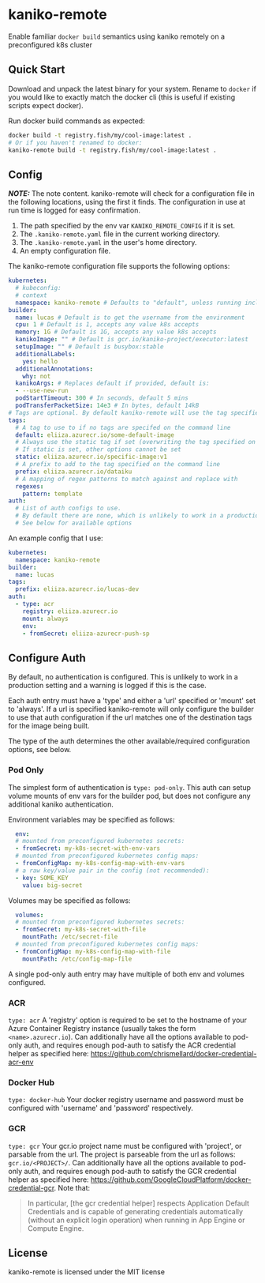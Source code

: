 # kaniko-remote
Enable familiar `docker build` semantics using kaniko remotely on a preconfigured k8s cluster

## Quick Start
Download and unpack the latest binary for your system. Rename to `docker` if you would like to exactly match the docker cli (this is useful if existing scripts expect docker).

Run docker build commands as expected:
```bash
docker build -t registry.fish/my/cool-image:latest .
# Or if you haven't renamed to docker:
kaniko-remote build -t registry.fish/my/cool-image:latest .
```

## Config
**_NOTE:_**  The note content.
kaniko-remote will check for a configuration file in the following locations, using the first it finds. The configuration in use at run time is logged for easy confirmation.
1. The path specified by the env var `KANIKO_REMOTE_CONFIG` if it is set.
1. The `.kaniko-remote.yaml` file in the current working directory.
1. The `.kaniko-remote.yaml` in the user's home directory.
1. An empty configuration file.

The kaniko-remote configuration file supports the following options:

```yaml
kubernetes:
  # kubeconfig: 
  # context
  namespace: kaniko-remote # Defaults to "default", unless running incluster in which case defaults to the current namespace
builder:
  name: lucas # Default is to get the username from the environment
  cpu: 1 # Default is 1, accepts any value k8s accepts
  memory: 1G # Default is 1G, accepts any value k8s accepts
  kanikoImage: "" # Default is gcr.io/kaniko-project/executor:latest
  setupImage: "" # Default is busybox:stable
  additionalLabels:
    yes: hello
  additionalAnnotations:
    why: not
  kanikoArgs: # Replaces default if provided, default is:
  - --use-new-run
  podStartTimeout: 300 # In seconds, default 5 mins
  podTransferPacketSize: 14e3 # In bytes, default 14kB
# Tags are optional. By default kaniko-remote will use the tag specified on the command line.
tags:
  # A tag to use to if no tags are specifed on the command line
  default: eliiza.azurecr.io/some-default-image
  # Always use the static tag if set (overwriting the tag specified on the command line).
  # If static is set, other options cannot be set
  static: eliiza.azurecr.io/specific-image:v1
  # A prefix to add to the tag specified on the command line
  prefix: eliiza.azurecr.io/dataiku
  # A mapping of regex patterns to match against and replace with
  regexes:
    pattern: template
auth:
  # List of auth configs to use.
  # By default there are none, which is unlikely to work in a production setting.
  # See below for available options
```

An example config that I use:

```yaml
kubernetes:
  namespace: kaniko-remote
builder:
  name: lucas
tags:
  prefix: eliiza.azurecr.io/lucas-dev
auth:
  - type: acr
    registry: eliiza.azurecr.io
    mount: always
    env:
    - fromSecret: eliiza-azurecr-push-sp
```

## Configure Auth

By default, no authentication is configured. This is unlikely to work in a production setting and a warning is logged if this is the case.

Each auth entry must have a 'type' and either a 'url' specified or 'mount' set to 'always'. If a url is specified kaniko-remote will only configure the builder to use that auth configuration if the url matches one of the destination tags for the image being built.

The type of the auth determines the other available/required configuration options, see below.

### Pod Only

The simplest form of authentication is `type: pod-only`. This auth can setup volume mounts of env vars for the builder pod, but does not configure any additional kaniko authentication.

Environment variables may be specified as follows:
```yaml
  env:
  # mounted from preconfigured kubernetes secrets:
  - fromSecret: my-k8s-secret-with-env-vars
  # mounted from preconfigured kubernetes config maps:
  - fromConfigMap: my-k8s-config-map-with-env-vars
  # a raw key/value pair in the config (not recommended):
  - key: SOME_KEY
    value: big-secret
```

Volumes may be specified as follows:
```yaml
  volumes:
  # mounted from preconfigured kubernetes secrets:
  - fromSecret: my-k8s-secret-with-file
    mountPath: /etc/secret-file
  # mounted from preconfigured kubernetes config maps:
  - fromConfigMap: my-k8s-config-map-with-file
    mountPath: /etc/config-map-file
```

A single pod-only auth entry may have multiple of both env and volumes configured.

### ACR

`type: acr`
A 'registry' option is required to be set to the hostname of your Azure Container Registry instance (usually takes the form `<name>.azurecr.io`). Can additionally have all the options available to pod-only auth, and requires enough pod-auth to satisfy the ACR credential helper as specified here: https://github.com/chrismellard/docker-credential-acr-env

### Docker Hub

`type: docker-hub`
Your docker registry username and password must be configured with 'username' and 'password' respectively.

### GCR

`type: gcr`
Your gcr.io project name must be configured with 'project', or parsable from the url. The project is parseable from the url as follows: `gcr.io/<PROJECT>/`. Can additionally have all the options available to pod-only auth, and requires enough pod-auth to satisfy the GCR credential helper as specified here: https://github.com/GoogleCloudPlatform/docker-credential-gcr. Note that:
> In particular, [the gcr credential helper] respects Application Default Credentials and is capable of generating credentials automatically (without an explicit login operation) when running in App Engine or Compute Engine.

## License

kaniko-remote is licensed under the MIT license
